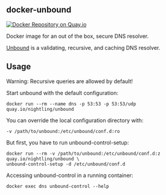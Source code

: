 ## docker-unbound

[![Docker Repository on Quay.io](https://quay.io/repository/nightling/unbound/status "Docker Repository on Quay.io")](https://quay.io/repository/nightling/unbound)

Docker image for an out of the box, secure DNS resolver.

[Unbound](https://unbound.net) is a validating, recursive, and caching DNS resolver.

## Usage
Warning: Recursive queries are allowed by default!

Start unbound with the default configuration:

```
docker run --rm --name dns -p 53:53 -p 53:53/udp quay.io/nightling/unbound
```

You can override the local configuration directory with:

```
-v /path/to/unbound:/etc/unbound/conf.d:ro
```

But first, you have to run unbound-control-setup:

```
docker run --rm -v /path/to/unbound:/etc/unbound/conf.d:z quay.io/nightling/unbound \
unbound-control-setup -d /etc/unbound/conf.d
```

Accessing unbound-control in a running container:

```
docker exec dns unbound-control --help
```
